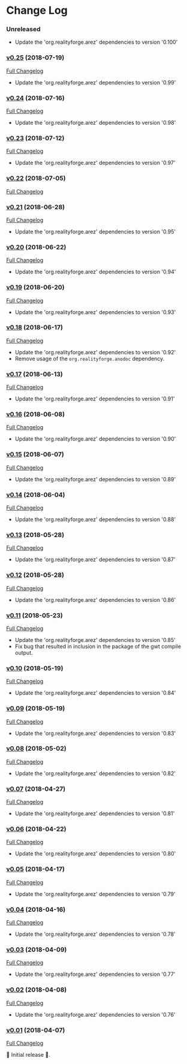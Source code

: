 # Change Log

### Unreleased

* Update the 'org.realityforge.arez' dependencies to version '0.100'

### [v0.25](https://github.com/arez/arez-networkstatus/tree/v0.25) (2018-07-19)
[Full Changelog](https://github.com/arez/arez-networkstatus/compare/v0.24...v0.25)

* Update the 'org.realityforge.arez' dependencies to version '0.99'

### [v0.24](https://github.com/arez/arez-networkstatus/tree/v0.24) (2018-07-16)
[Full Changelog](https://github.com/arez/arez-networkstatus/compare/v0.23...v0.24)

* Update the 'org.realityforge.arez' dependencies to version '0.98'

### [v0.23](https://github.com/arez/arez-networkstatus/tree/v0.23) (2018-07-12)
[Full Changelog](https://github.com/arez/arez-networkstatus/compare/v0.22...v0.23)

* Update the 'org.realityforge.arez' dependencies to version '0.97'

### [v0.22](https://github.com/arez/arez-networkstatus/tree/v0.22) (2018-07-05)
[Full Changelog](https://github.com/arez/arez-networkstatus/compare/v0.21...v0.22)

### [v0.21](https://github.com/arez/arez-networkstatus/tree/v0.21) (2018-06-28)
[Full Changelog](https://github.com/arez/arez-networkstatus/compare/v0.20...v0.21)

* Update the 'org.realityforge.arez' dependencies to version '0.95'

### [v0.20](https://github.com/arez/arez-networkstatus/tree/v0.20) (2018-06-22)
[Full Changelog](https://github.com/arez/arez-networkstatus/compare/v0.19...v0.20)

* Update the 'org.realityforge.arez' dependencies to version '0.94'

### [v0.19](https://github.com/arez/arez-networkstatus/tree/v0.19) (2018-06-20)
[Full Changelog](https://github.com/arez/arez-networkstatus/compare/v0.18...v0.19)

* Update the 'org.realityforge.arez' dependencies to version '0.93'

### [v0.18](https://github.com/arez/arez-networkstatus/tree/v0.18) (2018-06-17)
[Full Changelog](https://github.com/arez/arez-networkstatus/compare/v0.17...v0.18)

* Update the 'org.realityforge.arez' dependencies to version '0.92'
* Remove usage of the `org.realityforge.anodoc` dependency.

### [v0.17](https://github.com/arez/arez-networkstatus/tree/v0.17) (2018-06-13)
[Full Changelog](https://github.com/arez/arez-networkstatus/compare/v0.16...v0.17)

* Update the 'org.realityforge.arez' dependencies to version '0.91'

### [v0.16](https://github.com/arez/arez-networkstatus/tree/v0.16) (2018-06-08)
[Full Changelog](https://github.com/arez/arez-networkstatus/compare/v0.15...v0.16)

* Update the 'org.realityforge.arez' dependencies to version '0.90'

### [v0.15](https://github.com/arez/arez-networkstatus/tree/v0.15) (2018-06-07)
[Full Changelog](https://github.com/arez/arez-networkstatus/compare/v0.14...v0.15)

* Update the 'org.realityforge.arez' dependencies to version '0.89'

### [v0.14](https://github.com/arez/arez-networkstatus/tree/v0.14) (2018-06-04)
[Full Changelog](https://github.com/arez/arez-networkstatus/compare/v0.13...v0.14)

* Update the 'org.realityforge.arez' dependencies to version '0.88'

### [v0.13](https://github.com/arez/arez-networkstatus/tree/v0.13) (2018-05-28)
[Full Changelog](https://github.com/arez/arez-networkstatus/compare/v0.12...v0.13)

* Update the 'org.realityforge.arez' dependencies to version '0.87'

### [v0.12](https://github.com/arez/arez-networkstatus/tree/v0.12) (2018-05-28)
[Full Changelog](https://github.com/arez/arez-networkstatus/compare/v0.11...v0.12)

* Update the 'org.realityforge.arez' dependencies to version '0.86'

### [v0.11](https://github.com/arez/arez-networkstatus/tree/v0.11) (2018-05-23)
[Full Changelog](https://github.com/arez/arez-networkstatus/compare/v0.10...v0.11)

* Update the 'org.realityforge.arez' dependencies to version '0.85'
* Fix bug that resulted in inclusion in the package of the gwt compile output.

### [v0.10](https://github.com/arez/arez-networkstatus/tree/v0.10) (2018-05-19)
[Full Changelog](https://github.com/arez/arez-networkstatus/compare/v0.09...v0.10)

* Update the 'org.realityforge.arez' dependencies to version '0.84'

### [v0.09](https://github.com/arez/arez-networkstatus/tree/v0.09) (2018-05-19)
[Full Changelog](https://github.com/arez/arez-networkstatus/compare/v0.08...v0.09)

* Update the 'org.realityforge.arez' dependencies to version '0.83'

### [v0.08](https://github.com/arez/arez-networkstatus/tree/v0.08) (2018-05-02)
[Full Changelog](https://github.com/arez/arez-networkstatus/compare/v0.07...v0.08)

* Update the 'org.realityforge.arez' dependencies to version '0.82'

### [v0.07](https://github.com/arez/arez-networkstatus/tree/v0.07) (2018-04-27)
[Full Changelog](https://github.com/arez/arez-networkstatus/compare/v0.06...v0.07)

* Update the 'org.realityforge.arez' dependencies to version '0.81'

### [v0.06](https://github.com/arez/arez-networkstatus/tree/v0.06) (2018-04-22)
[Full Changelog](https://github.com/arez/arez-networkstatus/compare/v0.05...v0.06)

* Update the 'org.realityforge.arez' dependencies to version '0.80'

### [v0.05](https://github.com/arez/arez-networkstatus/tree/v0.05) (2018-04-17)
[Full Changelog](https://github.com/arez/arez-networkstatus/compare/v0.04...v0.05)

* Update the 'org.realityforge.arez' dependencies to version '0.79'

### [v0.04](https://github.com/arez/arez-networkstatus/tree/v0.04) (2018-04-16)
[Full Changelog](https://github.com/arez/arez-networkstatus/compare/v0.03...v0.04)

* Update the 'org.realityforge.arez' dependencies to version '0.78'

### [v0.03](https://github.com/arez/arez-networkstatus/tree/v0.03) (2018-04-09)
[Full Changelog](https://github.com/arez/arez-networkstatus/compare/v0.02...v0.03)

* Update the 'org.realityforge.arez' dependencies to version '0.77'

### [v0.02](https://github.com/arez/arez-networkstatus/tree/v0.02) (2018-04-08)
[Full Changelog](https://github.com/arez/arez-networkstatus/compare/v0.01...v0.02)

* Update the 'org.realityforge.arez' dependencies to version '0.76'

### [v0.01](https://github.com/arez/arez-networkstatus/tree/v0.01) (2018-04-07)
[Full Changelog](https://github.com/arez/arez-networkstatus/compare/9e84ce63b697db9ec13f5e795dcd026602dbf6b1...v0.01)

 ‎🎉	Initial release ‎🎉.
